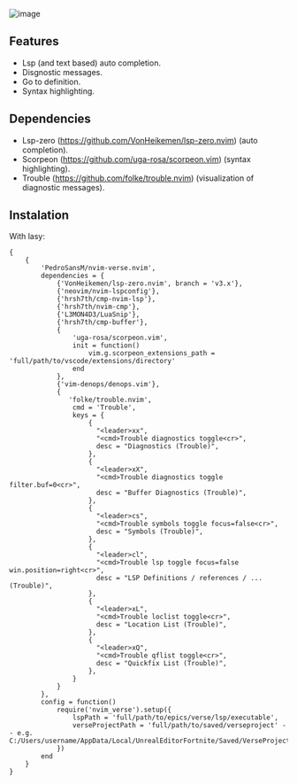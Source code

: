 ![image](https://github.com/user-attachments/assets/2c3a7441-e073-4d86-a99e-0bac0c4f283a)


## Features
- Lsp (and text based) auto completion.
- Disgnostic messages.
- Go to definition.
- Syntax highlighting.

## Dependencies
- Lsp-zero (https://github.com/VonHeikemen/lsp-zero.nvim) (auto completion).
- Scorpeon (https://github.com/uga-rosa/scorpeon.vim) (syntax highlighting).
- Trouble (https://github.com/folke/trouble.nvim) (visualization of diagnostic messages).

## Instalation
With lasy:

```
{
    {
        'PedroSansM/nvim-verse.nvim',
        dependencies = {
            {'VonHeikemen/lsp-zero.nvim', branch = 'v3.x'},
            {'neovim/nvim-lspconfig'},
            {'hrsh7th/cmp-nvim-lsp'},
            {'hrsh7th/nvim-cmp'},
            {'L3MON4D3/LuaSnip'},
            {'hrsh7th/cmp-buffer'},
            {
                'uga-rosa/scorpeon.vim',
                init = function()
                    vim.g.scorpeon_extensions_path = 'full/path/to/vscode/extensions/directory'
                end
            }, 
            {'vim-denops/denops.vim'},
            {
               'folke/trouble.nvim',
                cmd = 'Trouble',
                keys = {
                    {
                      "<leader>xx",
                      "<cmd>Trouble diagnostics toggle<cr>",
                      desc = "Diagnostics (Trouble)",
                    },
                    {
                      "<leader>xX",
                      "<cmd>Trouble diagnostics toggle filter.buf=0<cr>",
                      desc = "Buffer Diagnostics (Trouble)",
                    },
                    {
                      "<leader>cs",
                      "<cmd>Trouble symbols toggle focus=false<cr>",
                      desc = "Symbols (Trouble)",
                    },
                    {
                      "<leader>cl",
                      "<cmd>Trouble lsp toggle focus=false win.position=right<cr>",
                      desc = "LSP Definitions / references / ... (Trouble)",
                    },
                    {
                      "<leader>xL",
                      "<cmd>Trouble loclist toggle<cr>",
                      desc = "Location List (Trouble)",
                    },
                    {
                      "<leader>xQ",
                      "<cmd>Trouble qflist toggle<cr>",
                      desc = "Quickfix List (Trouble)",
                    },
                }
            }
        },
        config = function()
            require('nvim_verse').setup({
                lspPath = 'full/path/to/epics/verse/lsp/executable',
                verseProjectPath = 'full/path/to/saved/verseproject' -- e.g. C:/Users/username/AppData/Local/UnrealEditorFortnite/Saved/VerseProject/'
            })
        end
    }
}
```
